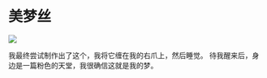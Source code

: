 # 美梦丝

![](item:crystaldream:dreaming_illusion)

我最终尝试制作出了这个，我将它缠在我的右爪上，然后睡觉。
待我醒来后，身边是一篇粉色的天堂，我很确信这就是我的梦。